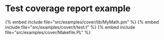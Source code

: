 # Test coverage report example


{% embed include file="src/examples/cover/lib/MyMath.pm" %}
{% embed include file="src/examples/cover/t/test.t" %}
{% embed include file="src/examples/cover/Makefile.PL" %}


